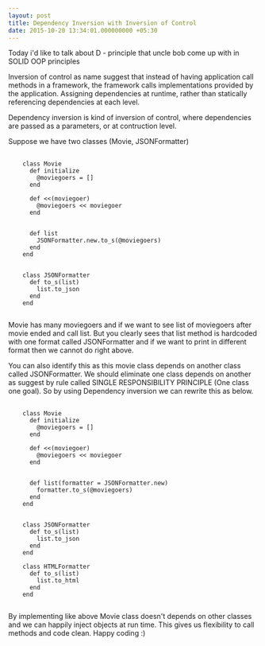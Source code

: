 ```yaml
---
layout: post
title: Dependency Inversion with Inversion of Control
date: 2015-10-20 13:34:01.000000000 +05:30
---
```



Today i'd like to talk about D - principle that uncle bob come up with in SOLID OOP principles   

Inversion of control as name suggest that instead of having application call methods in a framework, the framework calls implementations provided by the application. Assigning dependencies at runtime, rather than statically referencing dependencies at each level.

Dependency inversion is kind of inversion of control, where dependencies are passed as a parameters, or at contruction level.


Suppose we have two classes (Movie, JSONFormatter)
<pre>
  <code class='language-ruby'>
    class Movie
      def initialize
        @moviegoers = []
      end

      def <<(moviegoer)
        @moviegoers << moviegoer
      end


      def list
        JSONFormatter.new.to_s(@moviegoers)
      end
    end


    class JSONFormatter
      def to_s(list)
        list.to_json
      end
    end
  </code>
</pre>

 Movie has many moviegoers and if we want to see list of moviegoers after movie ended and call list. But you clearly sees that list method is hardcoded with one format called JSONFormatter and if we want to print in different format then we cannot do right above.


 You can also identify this as this movie class depends on another class called JSONFormatter. We should eliminate one class depends on another as suggest by rule called SINGLE RESPONSIBILITY PRINCIPLE (One class one goal). So by using Dependency inversion we can rewrite this as below. 

<pre>
  <code class='language-ruby'>
    class Movie
      def initialize
        @moviegoers = []
      end

      def <<(moviegoer)
        @moviegoers << moviegoer
      end


      def list(formatter = JSONFormatter.new)
        formatter.to_s(@moviegoers)
      end
    end


    class JSONFormatter
      def to_s(list)
        list.to_json
      end
    end

    class HTMLFormatter
      def to_s(list)
        list.to_html
      end
    end
  </code>
</pre>


By implementing like above Movie class doesn't depends on other classes and we can happily inject objects at run time. This gives us flexibility to call methods and code clean. Happy coding :)

